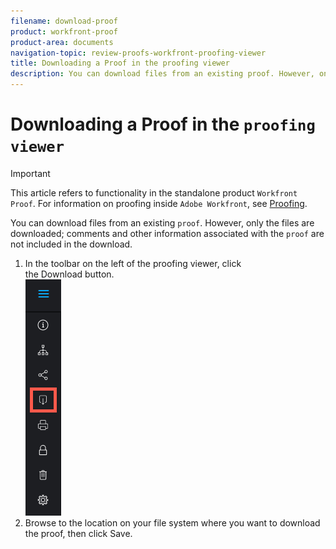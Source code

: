 ```yaml
---
filename: download-proof
product: workfront-proof
product-area: documents
navigation-topic: review-proofs-workfront-proofing-viewer
title: Downloading a Proof in the proofing viewer
description: You can download files from an existing proof. However, only the files are downloaded; comments and other information associated with the proof are not included in the download.
---
```


# Downloading a Proof in the `proofing viewer`

>[!IMPORTANT]
>
>This article refers to functionality in the standalone product `Workfront Proof`. For information on proofing inside `Adobe Workfront`, see [Proofing](../../../review-and-approve-work/proofing/proofing.md).

You can download files from an existing `proof`. However, only the files are downloaded; comments and other information associated with the `proof` are not included in the download.

<ol> 
 <li value="1">In the toolbar on the left of the <span>proofing</span> viewer, click the&nbsp;<span class="bold">Download&nbsp;</span>button.<br><img src="assets/proofing-viewer-toolbar-button---download.png" alt="Proofing_Viewer_toolbar_button_-_Download.png"></li> 
 <li value="2">Browse to the location on your file system where you want to download the <span>proof</span>, then click&nbsp;<span class="bold">Save.</span></li> 
</ol>

